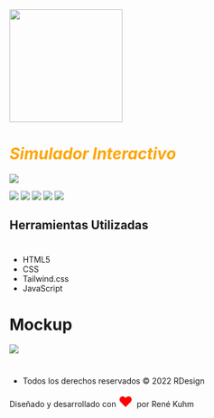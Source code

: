 <img src= "https://i.imgur.com/yReHV7Q.png" width="200px;">
<h1 style="color:orange;"><i> Simulador Interactivo</i></h1>
<img src="https://i.imgur.com/Scn9BI6.png">
<p align="left">
<img src="https://img.shields.io/badge/STATUS-EN%20DESAROLLO-green">
<img src="https://img.shields.io/github/issues/RDesign-Castex/landypage">
<img src="https://img.shields.io/github/forks/RDesign-Castex/landypage">
<img src="https://img.shields.io/github/stars/RDesign-Castex/landypage">
<img src="https://img.shields.io/github/license/RDesign-Castex/landypage">
</p>

## Herramientas Utilizadas
#
* HTML5
* CSS
* Tailwind.css
* JavaScript

# Mockup

<img src="https://i.imgur.com/oS7V61F.png">

#
* <p>Todos los derechos reservados &copy 2022 RDesign</p>
<p class="text">
 Diseñado y desarrollado con
<span style="color: red; font-size: 25px">♥️ </span> por
<ahref="https://dada-khalandar-portfolio.vercel.app/#/"target="_blank">René Kuhm</ahref=>

